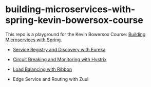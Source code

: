 # building-microservices-with-spring-kevin-bowersox-course 

This repo is a playground for the Kevin Bowersox Course: [Building Microservices with Spring](https://www.safaribooksonline.com/library/view/building-microservices-with/9781491977101/).

- [Service Registry and Discovery with Eureka](https://github.com/excelsiorsoft/building-microservices-with-spring-kevin-bowersox-course/blob/master/service-registry-and-discovery-with-eureka/README.md)

- [Circuit Breaking and Monitoring with Hystrix](https://github.com/excelsiorsoft/building-microservices-with-spring-kevin-bowersox-course/tree/master/curcuit-breaker-fault-tolerance-with-hystrix)

- [Load Balancing with Ribbon](https://github.com/excelsiorsoft/building-microservices-with-spring-kevin-bowersox-course/blob/master/client-side-load-balancing-with-ribbon/README.md)

- Edge Service and Routing with Zuul

